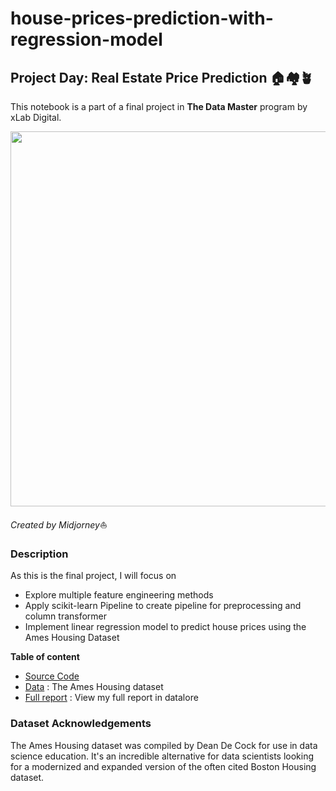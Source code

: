 # house-prices-prediction-with-regression-model


## Project Day: Real Estate Price Prediction 🏠🏘️🪴
This notebook is a part of a final project in **The Data Master** program by xLab Digital.

<img src = "https://cdn.discordapp.com/attachments/981697533858414652/1090489277755965550/Sleeppingg_A_3D_double-storey_house_model_stands_on_modern_wood_44b3b4ff-34ca-4d75-a059-0e85ef8e9ed0.png" width = "600">

*Created by Midjorney*⛵

### Description

As this is the final project, I will focus on
- Explore multiple feature engineering methods
- Apply scikit-learn Pipeline to create pipeline for preprocessing and column transformer
- Implement linear regression model to predict house prices using the Ames Housing Dataset



**Table of content**
- [Source Code](https://github.com/TanyamonSiri/house-prices-prediction-with-regression-model/blob/main/house_price_prediction/Source_Code.py)
- [Data](https://github.com/TanyamonSiri/house-prices-prediction-with-regression-model/blob/main/house_price_prediction/house-price-prediction.csv) : The Ames Housing dataset
- [Full report](https://datalore.jetbrains.com/view/notebook/R63O9S05AyRWULGpWIk0EB) : View my full report in datalore 

### Dataset Acknowledgements
The Ames Housing dataset was compiled by Dean De Cock for use in data science education. 
It's an incredible alternative for data scientists looking for a modernized and expanded version of the often cited Boston Housing dataset.
